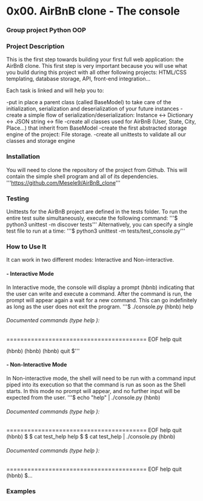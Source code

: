 # 0x00. AirBnB clone - The console
### Group project	Python	OOP
### Project Description
This is the first step towards building your first full web application: the AirBnB clone. This first step is very important because you will use what you build during this project with all other following projects: HTML/CSS templating, database storage, API, front-end integration…

Each task is linked and will help you to:

-put in place a parent class (called BaseModel) to take care of the initialization, serialization and deserialization of your future instances
-create a simple flow of serialization/deserialization: Instance <-> Dictionary <-> JSON string <-> file
-create all classes used for AirBnB (User, State, City, Place…) that inherit from BaseModel
-create the first abstracted storage engine of the project: File storage.
-create all unittests to validate all our classes and storage engine
### Installation
You will need to clone the repository of the project from Github. This will contain the simple shell program and all of its dependencies.
'''https://github.com/Mesele9/AirBnB_clone'''
### Testing
Unittests for the AirBnB project are defined in the tests folder. To run the entire test suite simultaneously, execute the following command:
'''$ python3 unittest -m discover tests'''
Alternatively, you can specify a single test file to run at a time:
'''$ python3 unittest -m tests/test_console.py'''
### How to Use It
It can work in two different modes:
Interactive and Non-interactive.
#### - Interactive Mode
In Interactive mode, the console will display a prompt (hbnb) indicating that the user can write and execute a command. After the command is run, the prompt will appear again a wait for a new command. This can go indefinitely as long as the user does not exit the program.
'''$ ./console.py
(hbnb) help

###### Documented commands (type help <topic>):
========================================
EOF  help  quit

(hbnb) 
(hbnb) 
(hbnb) quit
$'''
#### - Non-Interactive Mode
In Non-interactive mode, the shell will need to be run with a command input piped into its execution so that the command is run as soon as the Shell starts. In this mode no prompt will appear, and no further input will be expected from the user.
'''$ echo "help" | ./console.py
(hbnb)

###### Documented commands (type help <topic>):
========================================
EOF  help  quit
(hbnb) 
$
$ cat test_help
help
$
$ cat test_help | ./console.py
(hbnb)

###### Documented commands (type help <topic>):
========================================
EOF  help  quit
(hbnb) 
$...
### Examples


